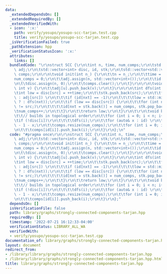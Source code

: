 ```yaml
---
data:
  _extendedDependsOn: []
  _extendedRequiredBy: []
  _extendedVerifiedWith:
  - icon: ':x:'
    path: verify/yosupo/yosupo-scc-tarjan.test.cpp
    title: verify/yosupo/yosupo-scc-tarjan.test.cpp
  _isVerificationFailed: true
  _pathExtension: hpp
  _verificationStatusIcon: ':x:'
  attributes:
    links: []
  bundledCode: "\r\nstruct SCC {\r\n\tint n, time, num_comps;\r\n\tstd::vector<std::vector<int>>\
    \ adj;\r\n\tstd::vector<int> disc, id, stk;\r\n\tstd::vector<std::vector<int>>\
    \ comps;\r\n\r\n\tvoid init(int n_) {\r\n\t\tn = n_;\r\n\t\ttime = 0;\r\n\t\t\
    num_comps = 0;\r\n\t\tadj.assign(n, std::vector<int>());\r\n\t\tid.assign(n, -1);\r\
    \n\t\tdisc.assign(n, 0);\r\n\t\tcomps.clear();\r\n\t}\r\n\r\n\tvoid ae(int u,\
    \ int v) {\r\n\t\tadj[u].push_back(v);\r\n\t}\r\n\r\n\tint dfs(int src) {\r\n\t\
    \tint low = disc[src] = ++time;\r\n\t\tstk.push_back(src);\r\n\t\tfor (int nxt\
    \ : adj[src]) \r\n\t\t\tif (id[nxt] == -1)\r\n\t\t\t\tlow = std::min(low, disc[nxt]\
    \ ? : dfs(nxt));\r\n\t\tif (low == disc[src]) {\r\n\t\t\tfor (int nxt = -1; nxt\
    \ != src;)\r\n\t\t\t\tid[nxt = stk.back()] = num_comps, stk.pop_back();\r\n\t\t\
    \tnum_comps++;\r\n\t\t}\r\n\t\treturn low;\r\n\t}\r\n\t\r\n\tvoid build() {\r\n\
    \t\t// builds in topological order\r\n\t\tfor (int i = 0; i < n; i++) \r\n\t\t\
    \tif (!disc[i])\r\n\t\t\t\tdfs(i);\r\n\t\tfor (auto& x : id) \r\n\t\t\tx = num_comps\
    \ - 1 - x;\r\n\t\tcomps.resize(num_comps);\r\n\t\tfor (int i = 0; i < n; i++)\r\
    \n\t\t\tcomps[id[i]].push_back(i);\r\n\t}\r\n};\n"
  code: "#pragma once\r\n\r\nstruct SCC {\r\n\tint n, time, num_comps;\r\n\tstd::vector<std::vector<int>>\
    \ adj;\r\n\tstd::vector<int> disc, id, stk;\r\n\tstd::vector<std::vector<int>>\
    \ comps;\r\n\r\n\tvoid init(int n_) {\r\n\t\tn = n_;\r\n\t\ttime = 0;\r\n\t\t\
    num_comps = 0;\r\n\t\tadj.assign(n, std::vector<int>());\r\n\t\tid.assign(n, -1);\r\
    \n\t\tdisc.assign(n, 0);\r\n\t\tcomps.clear();\r\n\t}\r\n\r\n\tvoid ae(int u,\
    \ int v) {\r\n\t\tadj[u].push_back(v);\r\n\t}\r\n\r\n\tint dfs(int src) {\r\n\t\
    \tint low = disc[src] = ++time;\r\n\t\tstk.push_back(src);\r\n\t\tfor (int nxt\
    \ : adj[src]) \r\n\t\t\tif (id[nxt] == -1)\r\n\t\t\t\tlow = std::min(low, disc[nxt]\
    \ ? : dfs(nxt));\r\n\t\tif (low == disc[src]) {\r\n\t\t\tfor (int nxt = -1; nxt\
    \ != src;)\r\n\t\t\t\tid[nxt = stk.back()] = num_comps, stk.pop_back();\r\n\t\t\
    \tnum_comps++;\r\n\t\t}\r\n\t\treturn low;\r\n\t}\r\n\t\r\n\tvoid build() {\r\n\
    \t\t// builds in topological order\r\n\t\tfor (int i = 0; i < n; i++) \r\n\t\t\
    \tif (!disc[i])\r\n\t\t\t\tdfs(i);\r\n\t\tfor (auto& x : id) \r\n\t\t\tx = num_comps\
    \ - 1 - x;\r\n\t\tcomps.resize(num_comps);\r\n\t\tfor (int i = 0; i < n; i++)\r\
    \n\t\t\tcomps[id[i]].push_back(i);\r\n\t}\r\n};"
  dependsOn: []
  isVerificationFile: false
  path: library/graphs/strongly-connected-components-tarjan.hpp
  requiredBy: []
  timestamp: '2022-07-21 16:12:33-04:00'
  verificationStatus: LIBRARY_ALL_WA
  verifiedWith:
  - verify/yosupo/yosupo-scc-tarjan.test.cpp
documentation_of: library/graphs/strongly-connected-components-tarjan.hpp
layout: document
redirect_from:
- /library/library/graphs/strongly-connected-components-tarjan.hpp
- /library/library/graphs/strongly-connected-components-tarjan.hpp.html
title: library/graphs/strongly-connected-components-tarjan.hpp
---
```

